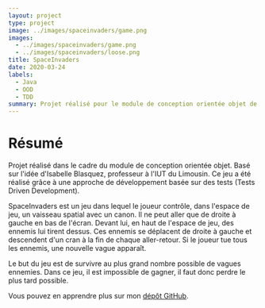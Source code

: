 ```yaml
---
layout: project
type: project
image: ../images/spaceinvaders/game.png
images:
  - ../images/spaceinvaders/game.png
  - ../images/spaceinvaders/loose.png
title: SpaceInvaders
date: 2020-03-24
labels:
  - Java
  - OOD
  - TDD
summary: Projet réalisé pour le module de conception orientée objet de mon DUT Informatique.
---
```


# Résumé

Projet réalisé dans le cadre du module de conception orientée objet. Basé sur l'idée d'Isabelle Blasquez, professeur à l'IUT du Limousin. Ce jeu a été réalisé grâce à une approche de développement basée sur des tests (Tests Driven Development).

SpaceInvaders est un jeu dans lequel le joueur contrôle, dans l'espace de jeu, un vaisseau spatial avec un canon. Il ne peut aller que de droite à gauche en bas de l'écran. Devant lui, en haut de l'espace de jeu, des ennemis lui tirent dessus. Ces ennemis se déplacent de droite à gauche et descendent d'un cran à la fin de chaque aller-retour. Si le joueur tue tous les ennemis, une nouvelle vague apparaît.

Le but du jeu est de survivre au plus grand nombre possible de vagues ennemies. Dans ce jeu, il est impossible de gagner, il faut donc perdre le plus tard possible.

Vous pouvez en apprendre plus sur mon [dépôt GitHub](http://GitHub.com/jeanlrnt/SpaceInvaders).
